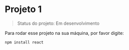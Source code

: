 # Projeto 1 #

> Status do projeto: Em desenvolvimento

Para rodar esse projeto na sua máquina, por favor digite:
```
npm install react
```
